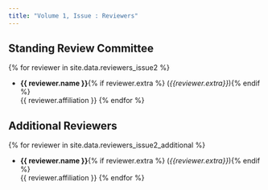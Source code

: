```yaml
---
title: "Volume 1, Issue : Reviewers"
---
```


## Standing Review Committee

{% for reviewer in site.data.reviewers_issue2 %}
* **{{ reviewer.name }}**{% if reviewer.extra %} (_{{reviewer.extra}}_){% endif %}  
       {{ reviewer.affiliation }}
{% endfor %}

## Additional Reviewers

{% for reviewer in site.data.reviewers_issue2_additional %}
* **{{ reviewer.name }}**{% if reviewer.extra %} (_{{reviewer.extra}}_){% endif %}  
       {{ reviewer.affiliation }}
{% endfor %}

